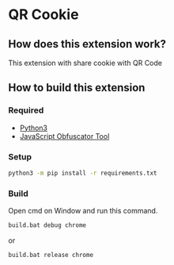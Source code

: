 # QR Cookie

## How does this extension work?

This extension with share cookie with QR Code

## How to build this extension

### Required

* [Python3](https://python.org)
* [JavaScript Obfuscator Tool](https://obfuscator.io/)

### Setup

```bash
python3 -m pip install -r requirements.txt
```

### Build

Open cmd on Window and run this command.

```bash
build.bat debug chrome
```
or

```bash
build.bat release chrome
```